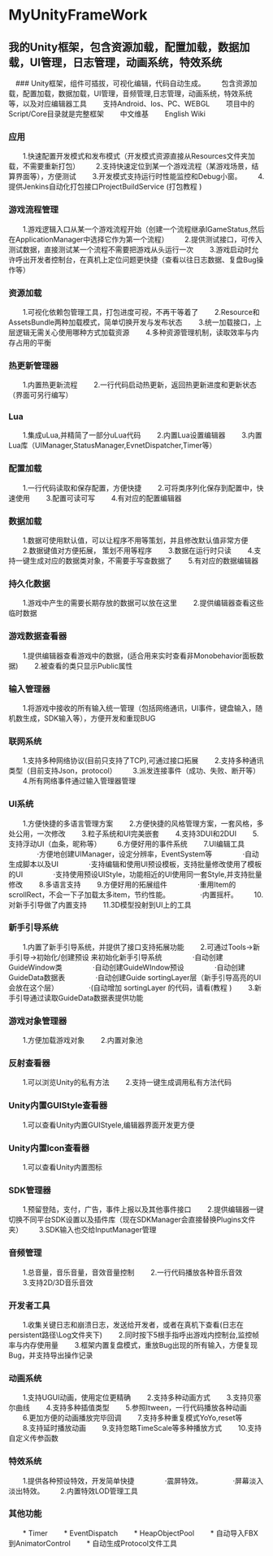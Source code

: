 # MyUnityFrameWork
## 我的Unity框架，包含资源加载，配置加载，数据加载，UI管理，日志管理，动画系统，特效系统
　### Unity框架，组件可插拔，可视化编辑，代码自动生成。
　　包含资源加载，配置加载，数据加载，UI管理，音频管理,日志管理，动画系统，特效系统等，以及对应编辑器工具
　　支持Android、Ios、PC、WEBGL
　　项目中的Script/Core目录就是完整框架
　　中文维基
　　English Wiki
  ### 应用
　　1.快速配置开发模式和发布模式（开发模式资源直接从Resources文件夹加载，不需要重新打包）
　　2.支持快速定位到某一个游戏流程（某游戏场景，结算界面等），方便测试
　　3.开发模式支持运行时性能监控和Debug小窗。
　　4.提供Jenkins自动化打包接口ProjectBuildService (打包教程 )  　

### 游戏流程管理
　　1.游戏逻辑入口从某一个游戏流程开始（创建一个流程继承IGameStatus,然后在ApplicationManager中选择它作为第一个流程）
　　2.提供测试接口，可传入测试数据，直接测试某一个流程不需要把游戏从头运行一次
　　3.游戏启动时允许呼出开发者控制台，在真机上定位问题更快捷（查看以往日志数据、复盘Bug操作等）
### 资源加载
　　1.可视化依赖包管理工具，打包进度可视，不再干等着了
　　2.Resource和AssetsBundle两种加载模式，简单切换开发与发布状态
　　3.统一加载接口，上层逻辑无需关心使用哪种方式加载资源
　　4.多种资源管理机制，读取效率与内存占用的平衡
### 热更新管理器
　　1.内置热更新流程
　　2.一行代码启动热更新，返回热更新进度和更新状态（界面可另行编写）

### Lua
　　1.集成uLua,并精简了一部分uLua代码
　　2.内置Lua设置编辑器
　　3.内置Lua库（UIManager,StatusManager,EvnetDispatcher,Timer等）

### 配置加载
　　1.一行代码读取和保存配置，方便快捷
　　2.可将类序列化保存到配置中，快速使用
　　3.配置可读可写
　　4.有对应的配置编辑器
　　

### 数据加载
　　1.数据可使用默认值，可以让程序不用等策划，并且修改默认值非常方便
　　2.数据键值对方便拓展， 策划不用等程序
　　3.数据在运行时只读
　　4.支持一键生成对应的数据类对象，不需要手写查数据了
　　5.有对应的数据编辑器

### 持久化数据 　
　　1.游戏中产生的需要长期存放的数据可以放在这里
　　2.提供编辑器查看这些临时数据

### 游戏数据查看器 　
　　1.提供编辑器查看游戏中的数据，(适合用来实时查看非Monobehavior面板数据)
　　2.被查看的类只显示Public属性

### 输入管理器
　　1.将游戏中接收的所有输入统一管理（包括网络通讯，UI事件，键盘输入，随机数生成，SDK输入等），方便开发和重现BUG

### 联网系统
　　1.支持多种网络协议(目前只支持了TCP),可通过接口拓展
　　2.支持多种通讯类型（目前支持Json，protocol）
　　3.派发连接事件（成功、失败、断开等）
　　4.所有网络事件通过输入管理器管理

### UI系统
　　1.方便快捷的多语言管理方案
　　2.方便快捷的风格管理方案，一套风格，多处公用，一次修改
　　3.粒子系统和UI完美嵌套
　　4.支持3DUI和2DUI
　　5.支持浮动UI（血条，昵称等）
　　6.方便好用的事件系统
　　7.UI编辑工具
　　　　·方便地创建UIManager，设定分辨率，EventSystem等
　　　　·自动生成脚本以及UI
　　　　·支持编辑和使用UI预设模板，支持批量修改使用了模板的UI
　　　　·支持使用预设UIStyle，功能相近的UI使用同一套Style,并支持批量修改
　　8.多语言支持
　　9.方便好用的拓展组件
　　　　·重用Item的scrollRect，不会一下子加载太多item，节约性能。
　　　　·内置摇杆。
　　10.对新手引导做了内置支持
　　11.3D模型投射到UI上的工具

### 新手引导系统
　　1.内置了新手引导系统，并提供了接口支持拓展功能
　　2.可通过Tools->新手引导->初始化/创建预设 来初始化新手引导系统
　　　　·自动创建GuideWindow类
　　　　·自动创建GuideWIndow预设
　　　　·自动创建GuideData数据表
　　　　·自动创建Guide sortingLayer层（新手引导高亮的UI会放在这个层）
　　　　·(自动增加 sortingLayer 的代码，请看(教程 )
　　3.新手引导通过读取GuideData数据表提供功能
　

### 游戏对象管理器
　　1.方便加载游戏对象
　　2.内置对象池

### 反射查看器
　　1.可以浏览Unity的私有方法
　　2.支持一键生成调用私有方法代码

### Unity内置GUIStyle查看器
　　1.可以查看Unity内置GUIStyele,编辑器界面开发更方便

### Unity内置Icon查看器
　　1.可以查看Unity内置图标

### SDK管理器
　　1.预留登陆，支付，广告，事件上报以及其他事件接口
　　2.提供编辑器一键切换不同平台SDK设置以及插件库（现在SDKManager会直接替换Plugins文件夹）
　　3.SDK输入也交给InputManager管理

### 音频管理
　　1.总音量，音乐音量，音效音量控制
　　2.一行代码播放各种音乐音效
　　3.支持2D/3D音乐音效
　　

### 开发者工具
　　1.收集关键日志和崩溃日志，发送给开发者，或者在真机下查看(日志在 persistent路径\Log文件夹下)
　　2.同时按下5根手指呼出游戏内控制台,监控帧率与内存使用量
　　3.框架内置复盘模式，重放Bug出现的所有输入，方便复现Bug，并支持导出操作记录
　　

### 动画系统
　　1.支持UGUI动画，使用定位更精确
　　2.支持多种动画方式
　　3.支持贝塞尔曲线
　　4.支持多种插值类型
　　5.参照Itween，一行代码播放各种动画
　　6.更加方便的动画播放完毕回调
　　7.支持多种重复模式YoYo,reset等
　　8.支持延时播放动画
　　9.支持忽略TimeScale等多种播放方式
　　10.支持自定义传参函数

### 特效系统
　　1.提供各种预设特效，开发简单快捷
　　　　·震屏特效。
　　　　·屏幕淡入淡出特效。
　　2.内置特效LOD管理工具

### 其他功能
　　* Timer
　　* EventDispatch
　　* HeapObjectPool
　　* 自动导入FBX到AnimatorControl
　　* 自动生成Protocol文件工具  
